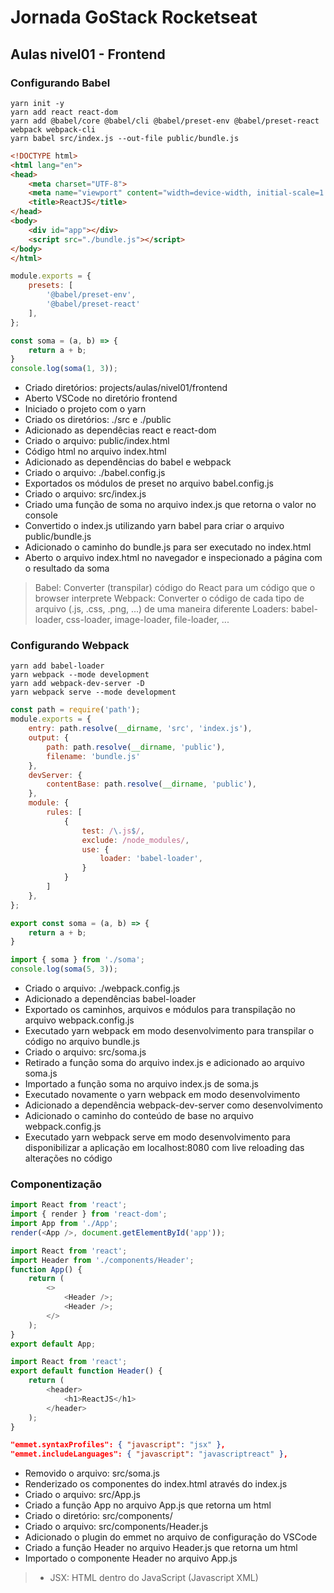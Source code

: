 # Jornada GoStack Rocketseat

## Aulas nivel01 - Frontend

### Configurando Babel

```shell
yarn init -y
yarn add react react-dom
yarn add @babel/core @babel/cli @babel/preset-env @babel/preset-react webpack webpack-cli
yarn babel src/index.js --out-file public/bundle.js
```

```html
<!DOCTYPE html>
<html lang="en">
<head>
    <meta charset="UTF-8">
    <meta name="viewport" content="width=device-width, initial-scale=1.0">
    <title>ReactJS</title>
</head>
<body>
    <div id="app"></div>
    <script src="./bundle.js"></script>
</body>
</html>
```

```js
module.exports = {
    presets: [
        '@babel/preset-env',
        '@babel/preset-react'
    ],
};
```

```js
const soma = (a, b) => {
    return a + b;
}
console.log(soma(1, 3));
```

- Criado diretórios: projects/aulas/nivel01/frontend
- Aberto VSCode no diretório frontend
- Iniciado o projeto com o yarn
- Criado os diretórios: ./src e ./public
- Adicionado as dependêcias react e react-dom
- Criado o arquivo: public/index.html
- Código html no arquivo index.html
- Adicionado as dependências do babel e webpack
- Criado o arquivo: ./babel.config.js
- Exportados os módulos de preset no arquivo babel.config.js
- Criado o arquivo: src/index.js
- Criado uma função de soma no arquivo index.js que retorna o valor no console
- Convertido o index.js utilizando yarn babel para criar o arquivo public/bundle.js
- Adicionado o caminho do bundle.js para ser executado no index.html
- Aberto o arquivo index.html no navegador e inspecionado a página com o resultado da soma

> Babel: Converter (transpilar) código do React para um código que o browser interprete
> Webpack: Converter o código de cada tipo de arquivo (.js, .css, .png, ...) de uma maneira diferente
> Loaders: babel-loader, css-loader, image-loader, file-loader, ...

### Configurando Webpack

```shell
yarn add babel-loader
yarn webpack --mode development
yarn add webpack-dev-server -D
yarn webpack serve --mode development
```

```js
const path = require('path');
module.exports = {
    entry: path.resolve(__dirname, 'src', 'index.js'),
    output: {
        path: path.resolve(__dirname, 'public'),
        filename: 'bundle.js'
    },
    devServer: {
        contentBase: path.resolve(__dirname, 'public'),
    },
    module: {
        rules: [
            {
                test: /\.js$/,
                exclude: /node_modules/,
                use: {
                    loader: 'babel-loader',
                }
            }
        ]
    },
};
```

```js
export const soma = (a, b) => {
    return a + b;
}
```

```js
import { soma } from './soma';
console.log(soma(5, 3));
```

- Criado o arquivo: ./webpack.config.js
- Adicionado a dependências babel-loader
- Exportado os caminhos, arquivos e módulos para transpilação no arquivo webpack.config.js
- Executado yarn webpack em modo desenvolvimento para transpilar o código no arquivo bundle.js
- Criado o arquivo: src/soma.js
- Retirado a função soma do arquivo index.js e adicionado ao arquivo soma.js
- Importado a função soma no arquivo index.js de soma.js
- Executado novamente o yarn webpack em modo desenvolvimento
- Adicionado a dependência webpack-dev-server como desenvolvimento
- Adicionado o caminho do conteúdo de base no arquivo webpack.config.js
- Executado yarn webpack serve em modo desenvolvimento para disponibilizar a aplicação em localhost:8080 com live reloading das alterações no código

### Componentização

```js
import React from 'react';
import { render } from 'react-dom';
import App from './App';
render(<App />, document.getElementById('app'));
```

```js
import React from 'react';
import Header from './components/Header';
function App() {
    return (
        <>
            <Header />;
            <Header />;
        </>
    );
}
export default App;
```

```js
import React from 'react';
export default function Header() {
    return (
        <header>
            <h1>ReactJS</h1>
        </header>
    );
}
```

```json
"emmet.syntaxProfiles": { "javascript": "jsx" },
"emmet.includeLanguages": { "javascript": "javascriptreact" },
```

- Removido o arquivo: src/soma.js
- Renderizado os componentes do index.html através do index.js
- Criado o arquivo: src/App.js
- Criado a função App no arquivo App.js que retorna um html
- Criado o diretório: src/components/
- Criado o arquivo: src/components/Header.js
- Adicionado o plugin do emmet no arquivo de configuração do VSCode
- Criado a função Header no arquivo Header.js que retorna um html
- Importado o componente Header no arquivo App.js

> - JSX: HTML dentro do JavaScript (Javascript XML)
